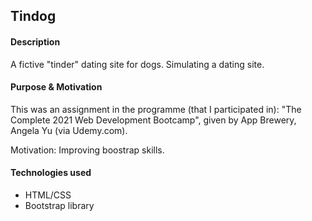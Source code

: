 ## Tindog 

#### Description 
A fictive "tinder" dating site for dogs. Simulating a dating site. 

#### Purpose & Motivation
This was an assignment in the programme (that I participated in): 
"The Complete 2021 Web Development Bootcamp", given by App Brewery, Angela Yu (via Udemy.com).

Motivation: Improving boostrap skills. 

#### Technologies used
- HTML/CSS
- Bootstrap library
